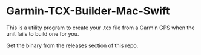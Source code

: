 # Garmin-TCX-Builder-Mac-Swift
This is a utility program to create your .tcx file from a Garmin GPS when the unit fails to build one for you.

Get the binary from the releases section of this repo.
